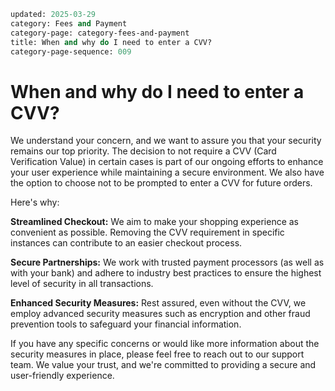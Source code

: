 ```meta
updated: 2025-03-29
category: Fees and Payment
category-page: category-fees-and-payment
title: When and why do I need to enter a CVV?
category-page-sequence: 009
```

# When and why do I need to enter a CVV?  

We understand your concern, and we want to assure you that your security remains our top priority. The decision to not require a CVV (Card Verification Value) in certain cases is part of our ongoing efforts to enhance your user experience while maintaining a secure environment.​ We also have the option to choose not to be prompted to enter a CVV for future orders.  

Here's why:​ 

**Streamlined Checkout:** We aim to make your shopping experience as convenient as possible. Removing the CVV requirement in specific instances can contribute to an easier checkout process.​ 

**Secure Partnerships:** We work with trusted payment processors (as well as with your bank) and adhere to industry best practices to ensure the highest level of security in all transactions.​ 

**Enhanced Security Measures:** Rest assured, even without the CVV, we employ advanced security measures such as encryption and other fraud prevention tools to safeguard your financial information.​ 

​If you have any specific concerns or would like more information about the security measures in place, please feel free to reach out to our support team. We value your trust, and we're committed to providing a secure and user-friendly experience.​ 
